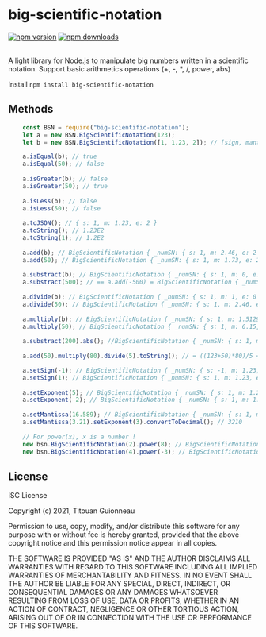 # big-scientific-notation

[![npm version](https://img.shields.io/npm/v/big-scientific-notation.svg)](https://www.npmjs.com/package/big-scientific-notation)
[![npm downloads](https://img.shields.io/npm/dw/big-scientific-notation)](https://www.npmjs.com/package/big-scientific-notation)
<br></br>

A light library for Node.js to manipulate big numbers written in a scientific notation.
Support basic arithmetics operations (+, -, *, /, power, abs)

Install
`npm install big-scientific-notation`

## Methods
```js
    const BSN = require("big-scientific-notation");
    let a = new BSN.BigScientificNotation(123);
    let b = new BSN.BigScientificNotation([1, 1.23, 2]); // [sign, mantissa, exponent] -> 1 * 1.23 * 10^2 = 123

    a.isEqual(b); // true
    a.isEqual(50); // false
    
    a.isGreater(b); // false
    a.isGreater(50); // true
    
    a.isLess(b); // false
    a.isLess(50); // false
    
    a.toJSON(); // { s: 1, m: 1.23, e: 2 }
    a.toString(); // 1.23E2
    a.toString(1); // 1.2E2
    
    a.add(b); // BigScientificNotation { _numSN: { s: 1, m: 2.46, e: 2 } }
    a.add(50); // BigScientificNotation { _numSN: { s: 1, m: 1.73, e: 2 } }
    
    a.substract(b); // BigScientificNotation { _numSN: { s: 1, m: 0, e: 0 } }
    a.substract(500); // == a.add(-500) = BigScientificNotation { _numSN: { s: -1, m: 3.77, e: 2 } }
    
    a.divide(b); // BigScientificNotation { _numSN: { s: 1, m: 1, e: 0 } }
    a.divide(50); // BigScientificNotation { _numSN: { s: 1, m: 2.46, e: 0 } }
    
    a.multiply(b); // BigScientificNotation { _numSN: { s: 1, m: 1.5129, e: 4 } }
    a.multiply(50); // BigScientificNotation { _numSN: { s: 1, m: 6.15, e: 3 } }
    
    a.substract(200).abs(); //BigScientificNotation { _numSN: { s: 1, m: 7.7, e: 1 } }
    
    a.add(50).multiply(80).divide(5).toString(); // = ((123+50)*80)/5 => 2.768E3

    a.setSign(-1); // BigScientificNotation { _numSN: { s: -1, m: 1.23, e: 2 } }
    a.setSign(1); // BigScientificNotation { _numSN: { s: 1, m: 1.23, e: 2 } }
    
    a.setExponent(5); // BigScientificNotation { _numSN: { s: 1, m: 1.23, e: 5 } }
    a.setExponent(-2); // BigScientificNotation { _numSN: { s: 1, m: 1.23, e: -2 } }
    
    a.setMantissa(16.589); // BigScientificNotation { _numSN: { s: 1, m: 1.6589, e: 3 } }
    a.setMantissa(3.21).setExponent(3).convertToDecimal(); // 3210
    
    // For power(x), x is a number !
    new bsn.BigScientificNotation(2).power(8); // BigScientificNotation { _numSN: { s: 1, m: 2.56, e: 2 } }
    new bsn.BigScientificNotation(4).power(-3); // BigScientificNotation { _numSN: { s: 1, m: 1.5625, e: -2 } }
```

## License

ISC License

Copyright (c) 2021, Titouan Guionneau

Permission to use, copy, modify, and/or distribute this software for any purpose with or without fee is hereby granted, provided that the above copyright notice and this permission notice appear in all copies.

THE SOFTWARE IS PROVIDED "AS IS" AND THE AUTHOR DISCLAIMS ALL WARRANTIES WITH REGARD TO THIS SOFTWARE INCLUDING ALL IMPLIED WARRANTIES OF MERCHANTABILITY AND FITNESS. IN NO EVENT SHALL THE AUTHOR BE LIABLE FOR ANY SPECIAL, DIRECT, INDIRECT, OR CONSEQUENTIAL DAMAGES OR ANY DAMAGES WHATSOEVER RESULTING FROM LOSS OF USE, DATA OR PROFITS, WHETHER IN AN ACTION OF CONTRACT, NEGLIGENCE OR OTHER TORTIOUS ACTION, ARISING OUT OF OR IN CONNECTION WITH THE USE OR PERFORMANCE OF THIS SOFTWARE.